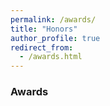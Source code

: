 ```yaml
---
permalink: /awards/
title: "Honors"
author_profile: true
redirect_from: 
  - /awards.html
---
```


### Awards
